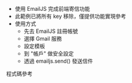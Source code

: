 - 使用 EmailJS 完成前端寄信功能
- 此範例已將所有 key 移除，僅提供功能實現參考
- 使用方式
  - 先去 EmailJS 註冊帳號
  - 選擇 Gmail 服務
  - 設定模板
  - 到 "帳戶" 做安全設定
  - 透過 emailjs.send() 發送信件 

程式碼參考
<pre>
<script setup>
import { onMounted } from 'vue'
import emailjs from 'emailjs-com'

console.log(emailjs)

const serviceId = ''
const templateId = '' // 選擇使用的模板 id
const publicKey = '' // 公開鑰
// const accessToken = '' // 私鑰 (目前不確定要如何帶此參數)

// 設定寄信模板中變數的值
const templateParams = {
  toName: '', // 收件人名稱
  toEmailAddress: '', // 收件人信箱
  fromName: '', // 寄件人名稱
  emailContent: '' // 信件內容
  // accessToken: '', // 私鑰
}

onMounted(() => {
  // sendEmail()
})

function sendEmail () {
  emailjs.send(serviceId, templateId, templateParams, publicKey)
    .then((res) => {
      console.log('寄信成功!!', res)
    })
    .catch((err) => {
      console.log('寄信失敗', err)
      // "API calls in strict mode, but no private key was passed"
      // “嚴格模式下API調用，但沒有傳遞私鑰”

      // Gmail_API: Request had insufficient authentication scopes
      // Gmail_API：請求的身份驗證範圍不足
    })
}
</script>
</pre>